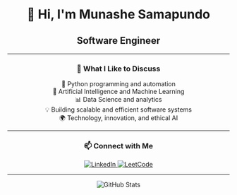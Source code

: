 <h1 align="center">👋 Hi, I'm Munashe Samapundo</h1>

<h2 align="center">Software Engineer</h2>

---

<h3 align="center">💬 What I Like to Discuss</h3>

<p align="center">
  🐍 Python programming and automation<br>
  🤖 Artificial Intelligence and Machine Learning<br>
  📊 Data Science and analytics<br>
  💡 Building scalable and efficient software systems<br>
  🌍 Technology, innovation, and ethical AI
</p>

---

<h3 align="center">📫 Connect with Me</h3>

<p align="center">
  <a href="https://www.linkedin.com/in/munashe-samapundo" target="_blank">
    <img src="https://img.shields.io/badge/LinkedIn-0077B5?style=for-the-badge&logo=linkedin&logoColor=white" alt="LinkedIn"/>
  </a>
  <a href="https://leetcode.com/mssummers243" target="_blank">
    <img src="https://img.shields.io/badge/LeetCode-FFA116?style=for-the-badge&logo=leetcode&logoColor=white" alt="LeetCode"/>
  </a>
</p>

---

<div align="center">
  <img src="https://github-readme-stats.vercel.app/api?username=savesummers&show_icons=true&theme=dracula" alt="GitHub Stats"/>
</div>
